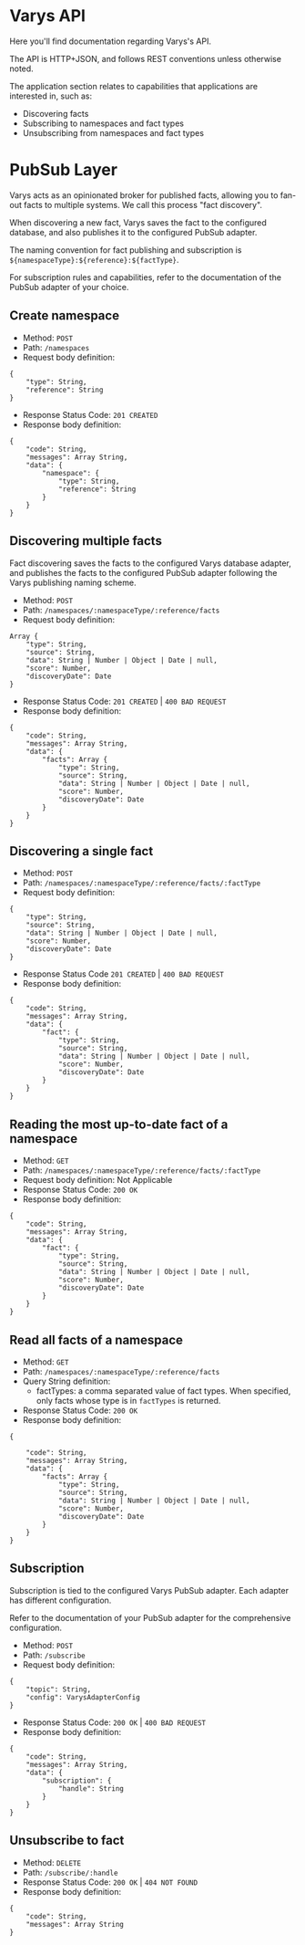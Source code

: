 # Varys API

Here you'll find documentation regarding Varys's API.

The API is HTTP+JSON, and follows REST conventions unless otherwise noted.

The application section relates to capabilities that applications are interested in, such as:

- Discovering facts
- Subscribing to namespaces and fact types
- Unsubscribing from namespaces and fact types

# PubSub Layer

Varys acts as an opinionated broker for published facts, allowing you to fan-out facts to multiple systems. We call this process "fact discovery".

When discovering a new fact, Varys saves the fact to the configured database, and also publishes it to the configured PubSub adapter.

The naming convention for fact publishing and subscription is `${namespaceType}:${reference}:${factType}`.

For subscription rules and capabilities, refer to the documentation of the PubSub adapter of your choice.

## Create namespace

- Method: `POST`
- Path: `/namespaces`
- Request body definition:

```
{
    "type": String,
    "reference": String
}
```

- Response Status Code: `201 CREATED`
- Response body definition:

```
{
    "code": String,
    "messages": Array String,
    "data": {
        "namespace": {
            "type": String,
            "reference": String
        }
    }
}
```

## Discovering multiple facts

Fact discovering saves the facts to the configured Varys database adapter, and publishes the facts to the configured PubSub adapter following the Varys publishing naming scheme.

- Method: `POST`
- Path: `/namespaces/:namespaceType/:reference/facts`
- Request body definition:
```
Array {
    "type": String,
    "source": String,
    "data": String | Number | Object | Date | null,
    "score": Number,
    "discoveryDate": Date
}
```
- Response Status Code: `201 CREATED` | `400 BAD REQUEST`
- Response body definition:
```
{
    "code": String,
    "messages": Array String,
    "data": {
        "facts": Array {
            "type": String,
            "source": String,
            "data": String | Number | Object | Date | null,
            "score": Number,
            "discoveryDate": Date
        }
    }
}
```

## Discovering a single fact

- Method: `POST`
- Path: `/namespaces/:namespaceType/:reference/facts/:factType`
- Request body definition:
```
{
    "type": String,
    "source": String,
    "data": String | Number | Object | Date | null,
    "score": Number,
    "discoveryDate": Date
}
```
- Response Status Code `201 CREATED` | `400 BAD REQUEST`
- Response body definition:
```
{
    "code": String,
    "messages": Array String,
    "data": {
        "fact": {
            "type": String,
            "source": String,
            "data": String | Number | Object | Date | null,
            "score": Number,
            "discoveryDate": Date
        }
    }
}
```

## Reading the most up-to-date fact of a namespace

- Method: `GET`
- Path: `/namespaces/:namespaceType/:reference/facts/:factType`
- Request body definition: Not Applicable
- Response Status Code: `200 OK`
- Response body definition:
```
{
    "code": String,
    "messages": Array String,
    "data": {
        "fact": {
            "type": String,
            "source": String,
            "data": String | Number | Object | Date | null,
            "score": Number,
            "discoveryDate": Date
        }
    }
}
```

## Read all facts of a namespace

- Method: `GET`
- Path: `/namespaces/:namespaceType/:reference/facts`
- Query String definition:
  - factTypes: a comma separated value of fact types. When specified, only facts whose type is in `factTypes` is returned.
- Response Status Code: `200 OK`
- Response body definition:
```
{

    "code": String,
    "messages": Array String,
    "data": {
        "facts": Array {
            "type": String,
            "source": String,
            "data": String | Number | Object | Date | null,
            "score": Number,
            "discoveryDate": Date
        }
    }
}
```


## Subscription

Subscription is tied to the configured Varys PubSub adapter. Each adapter has different configuration.

Refer to the documentation of your PubSub adapter for the comprehensive configuration.

- Method: `POST`
- Path: `/subscribe`
- Request body definition:
```
{
    "topic": String,
    "config": VarysAdapterConfig
}
```
- Response Status Code: `200 OK` | `400 BAD REQUEST`
- Response body definition:
```
{
    "code": String,
    "messages": Array String,
    "data": {
        "subscription": {
            "handle": String
        }
    }
}
```

## Unsubscribe to fact

- Method: `DELETE`
- Path: `/subscribe/:handle`
- Response Status Code: `200 OK` | `404 NOT FOUND`
- Response body definition:
```
{
    "code": String,
    "messages": Array String
}
```